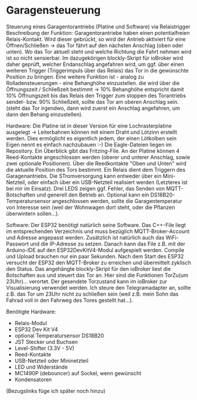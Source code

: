 # Garagensteuerung
Steuerung eines Garagentorantriebs (Platine und Software) via Relaistrigger
Beschreibung der Funktion:
Garagentorantriebe haben einen potentialfreien Relais-Kontakt. Wird dieser gebrückt, so wird der Antrieb aktiviert für eine Öffnen/Schließen -> das Tor fährt auf den nächsten Anschlag (oben oder unten). Wo das Tor aktuell steht und welche Richtung die Fahrt nehmen wird ist so nicht sensierbar.
Im dazugekörigen blockly-Skript für ioBroker wird daher geprüft, welcher Endanschlag angefahren wird, um ggf. über einen weiteren Trigger (Triggerimpuls über das Relais) das Tor in die gewünschte Position zu bringen. Eine weitere Funktion ist - analog zu Rolladensteuerungen - eine Behanghöhe einzustellen. die wird über die Öffnungszeit / Schließzeit bestimmt -> 10% Behanghöhe entspricht damit 10% Öffnungszeit bis das Relais den Trigger zum stoppen des Torantriebs sendet- bzw. 90% Schließzeit, sollte das Tor am oberen Anschlag sein. (steht das Tor irgendwo, dann wird zuerst ein Anschlag angefahren, um dann den Behang einzustellen).

Hardware:
Die Platine ist in dieser Version für eine Lochrasterplatine ausgelegt -> Leiterbahnen können mit einem Draht und Lötzinn erstellt werden. Dies ermöglicht es eigentlich jedem, der einen Lötkolben sein Eigen nennt es einfach nachzubauen :-) Die Eagle-Dateien liegen im Repository. Ein Überblick gibt das Fritzing-File. 
An der Platine können 4 Reed-Kontakte angeschlossen werden (oberer und unterer Anschlag, sowie zwei optionale Positionen). Über die Reedkontakte "Oben und Unten" wird die aktuelle Position des Tors bestimmt. Ein Relais dient dem Triggern des Garagenantriebs. Die STromversorgung kann entweder über ein Mini-Netzteil, oder einfach über ein USB-Netzteil realisiert werden (Letzteres ist bei mir im Einsatz). Drei LEDS zeigen ggf. Fehler, das Senden von MQTT-Botschaften und generell den Betrieb an. Optional kann ein DS18B20-Temperatursensor angeschlossen werden, sollte die Garagentemperatur von Interesse sein (weil der Wohnwagen dort steht, oder die Pflanzen überwintern sollen...).

Software:
Der ESP32 benötigt natürlich seine Software. Das C++-File liegt im entsprechenden Verzeichnis und muss bezüglich MQTT-Broker-Account und Adresse angepasst werden. Zusätzlich ist natürlich auch das WiFi-Passwort und die IP-Adresse zu setzen. Danach kann das File z.B. mit der Arduino-IDE auf den ESP32DevKitV4-Modul aufgespielt werden. Compile und Upload brauchen nur ein paar Sekunden. Nach dem Start des ESP32 versucht der ESP32 den MQTT-Broker zu erreichen und übermittelt zyklisch den Status. Das angehängte blockly-Skript für den ioBroker liest die Botschaften aus und steuert das Tor an. Hier sind die Funktionen TorZu(um 23Uhr)... verortet. Der gesendete Torzustand kann im ioBroker zur Visualisierung verwendet werden. Ich steure den Telegramadapter an, sollte z.B. das Tor um 23Uhr nicht zu schließen sein (weil z.B. mein Sohn das Fahrad voll in den Fahrweg des Tores gestellt hat...).

Benötigte Hardware:
- Relais-Modul
- ESP32 Dev Kit V4
- optional Temperatursensor DS18B20
- JST Stecker und Buchsen
- Level-Shifter (3.3V - 5V)
- Reed-Kontakte
- USB-Netzteil oder Mininetzteil
- LED und Widerstände
- MC1490P (debouncer) auf Sockel, wenn gewünscht
- Kondensatoren

(Bezugslinks füge ich später noch hinzu)


